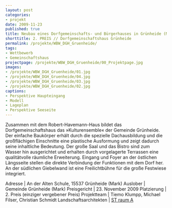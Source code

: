 ```yaml
---
layout: post
categories:
- projekt
date: 2009-11-23
published: true
title: Neubau eines Dorfgemeinschafts- und Bürgerhauses in Grünheide (Mark)
shorttitle: 2. PREIS // Dorfgemeinschaftshaus Grünheide
permalink: /projekte/WBW_DGH_Gruenheide/
tags: 
- Wettbewerb
- Gemeinschaftshaus
projectpage: /projekte/WBW_DGH_Gruenheide/00_Projektpage.jpg
images:
- /projekte/WBW_DGH_Gruenheide/01.jpg
- /projekte/WBW_DGH_Gruenheide/04.jpg
- /projekte/WBW_DGH_Gruenheide/03.jpg
- /projekte/WBW_DGH_Gruenheide/02.jpg
captions:
- Perspektive Haupteingang
- Modell
- Lageplan
- Perspektive Seeseite
---
```

Zusammen mit dem Robert-Havemann-Haus bildet das Dorfgemeinschaftshaus das »Kulturensemble« der Gemeinde Grünheide. Der einfache Baukörper erhält durch die spezielle Dachausbildung und die großflächigen Einschnitte eine plastische Ausformung und zeigt dadurch seine inhaltliche Bedeutung. Der große Saal und das Bistro sind zum Wasser hin ausgerichtet und erhalten durch vorgelagerte Terrassen eine qualitätvolle räumliche Erweiterung. Eingang und Foyer an der östlichen Längsseite stellen die direkte Verbindung der Funktionen mit dem Dorf her. An der südlichen Giebelwand ist eine Freilichtbühne für die große Festwiese integriert. 

Adresse				    |	An der Alten Schule, 15537 Grünheide (Mark)
Auslober			    |	Gemeinde Grünheide (Mark)
Preisgericht		    |	23. November 2009
Platzierung			    |	2. Preis (einziger vergebener Preis)
Projektteam			    |	Tiemo Klumpp, Michael Filser, Christian Schmidt 
Landschaftsarchitekten  |   [ST raum A](http://www.strauma.com)